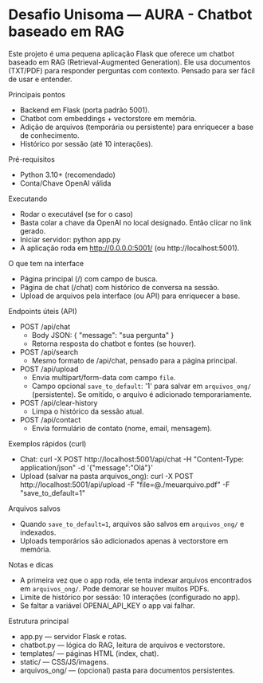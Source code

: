 # Desafio Unisoma — AURA - Chatbot baseado em RAG

Este projeto é uma pequena aplicação Flask que oferece um chatbot baseado em RAG (Retrieval-Augmented Generation). Ele usa documentos (TXT/PDF) para responder perguntas com contexto. Pensado para ser fácil de usar e entender.

Principais pontos
- Backend em Flask (porta padrão 5001).
- Chatbot com embeddings + vectorstore em memória.
- Adição de arquivos (temporária ou persistente) para enriquecer a base de conhecimento.
- Histórico por sessão (até 10 interações).

Pré-requisitos
- Python 3.10+ (recomendado)
- Conta/Chave OpenAI válida

Executando
- Rodar o executável (se for o caso)
- Basta colar a chave da OpenAI no local designado. Então clicar no link gerado.
- Iniciar servidor:
  python app.py
- A aplicação roda em http://0.0.0.0:5001/ (ou http://localhost:5001).

O que tem na interface
- Página principal (/) com campo de busca.
- Página de chat (/chat) com histórico de conversa na sessão.
- Upload de arquivos pela interface (ou API) para enriquecer a base.

Endpoints úteis (API)
- POST /api/chat
  - Body JSON: { "message": "sua pergunta" }
  - Retorna resposta do chatbot e fontes (se houver).
- POST /api/search
  - Mesmo formato de /api/chat, pensado para a página principal.
- POST /api/upload
  - Envia multipart/form-data com campo `file`.
  - Campo opcional `save_to_default`: '1' para salvar em `arquivos_ong/` (persistente). Se omitido, o arquivo é adicionado temporariamente.
- POST /api/clear-history
  - Limpa o histórico da sessão atual.
- POST /api/contact
  - Envia formulário de contato (nome, email, mensagem).

Exemplos rápidos (curl)
- Chat:
  curl -X POST http://localhost:5001/api/chat -H "Content-Type: application/json" -d '{"message":"Olá"}'
- Upload (salvar na pasta arquivos_ong):
  curl -X POST http://localhost:5001/api/upload -F "file=@./meuarquivo.pdf" -F "save_to_default=1"

Arquivos salvos
- Quando `save_to_default=1`, arquivos são salvos em `arquivos_ong/` e indexados.
- Uploads temporários são adicionados apenas à vectorstore em memória.

Notas e dicas
- A primeira vez que o app roda, ele tenta indexar arquivos encontrados em `arquivos_ong/`. Pode demorar se houver muitos PDFs.
- Limite de histórico por sessão: 10 interações (configurado no app).
- Se faltar a variável OPENAI_API_KEY o app vai falhar.

Estrutura principal
- app.py — servidor Flask e rotas.
- chatbot.py — lógica do RAG, leitura de arquivos e vectorstore.
- templates/ — páginas HTML (index, chat).
- static/ — CSS/JS/imagens.
- arquivos_ong/ — (opcional) pasta para documentos persistentes.



